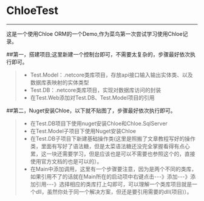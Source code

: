 # ChloeTest
-----------
这是一个使用Chloe ORM的一个Demo,作为菜鸟第一次尝试学习使用Chloe记录。

##第一，搭建项目;这里新建一个控制台即可，不需要太复杂的，步骤最好依次执行即可。
>* Test.Model：.netcore类库项目，存放api接口输入输出实体类、以及数据库表映射的实体类型
>* Test.DB：.netcore类库项目，实现对数据库访问的封装
>* 在Test.Web添加对Test.DB、Test.Model项目的引用

##第二，Nuget安装Chloe，以下就不贴图了，步骤最好依次执行即可。
>* 在Test.DB项目下使用nuget安装Chloe和Chloe.SqlServer
>* 在Test.Model子项目下使用Nuget安装Chloe
>* 在Test.DB子项目下新建基础操作类(这里是照搬了文章教程写好的操作类，里面有写好了语法糖，但是太菜语法糖还没完全掌握看得有点心累，这一块还需要学习，但是应该也是可以不需要也参照这个的，直接使用官方文档的也是可以的）。
>* 在Main中添加调用，这里有一个步骤要注意，因为是两个不同的类库，如果引用不了的话就在Main所在的启动项中右键点击---》添加---》添加引用---》选择相应的类库打上勾即可，可以理解一个类库项目就是一个dll，虽然你处于同一个解决方案，但还是要引用需要的dll(项目)）。
